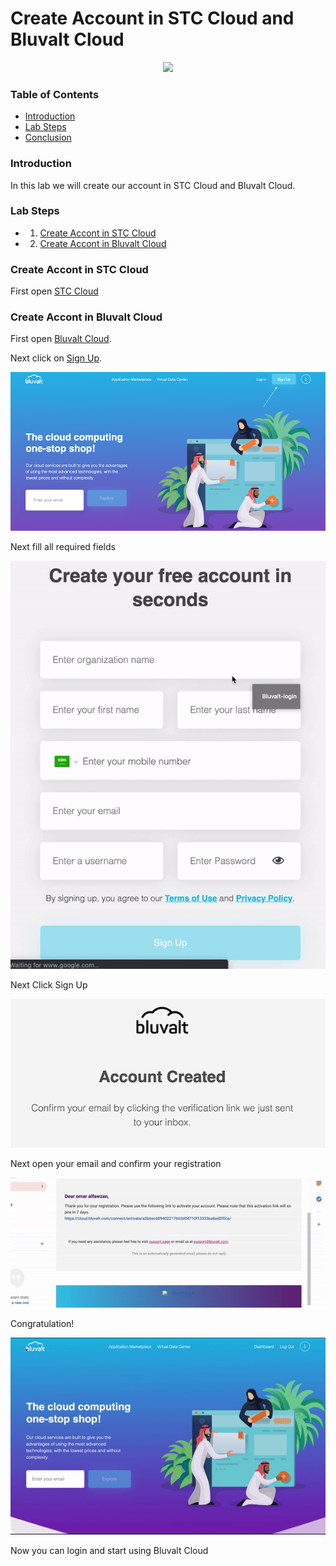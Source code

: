 # Create Account in STC Cloud and Bluvalt Cloud

 <p align="center">
  <img src='images/vdc.png ' width="200" />
</p>


### Table of Contents
* [Introduction](#introduction)
* [Lab Steps](#lab-steps)
* [Conclusion](#conclusion)


### Introduction
In this lab we will create our account in STC Cloud and Bluvalt Cloud.

### Lab Steps
* 1. [Create Accont in STC Cloud](#create-accont-in-stc-cloud)
* 2. [Create Accont in Bluvalt Cloud](#create-accont-in-bluvalt-cloud)



### Create Accont in STC Cloud
First open [STC Cloud](https://cloud.stc.com.sa/ "STC Cloud")



### Create Accont in Bluvalt Cloud
First open [Bluvalt Cloud](https://cloud.bluvalt.com/ "Bluvalt Cloud").

Next click on [Sign Up](https://cloud.bluvalt.com/#/register "Sign Up").

![](images/bluvalt1.png)

Next fill all required fields

![](images/bluvalt.gif)

Next Click Sign Up

![](images/bluvalt2.png)

Next open your email and confirm your registration

![](images/bluvalt2.gif)

Congratulation!

![](images/bluvalt3.gif)


Now you can login and start using Bluvalt Cloud